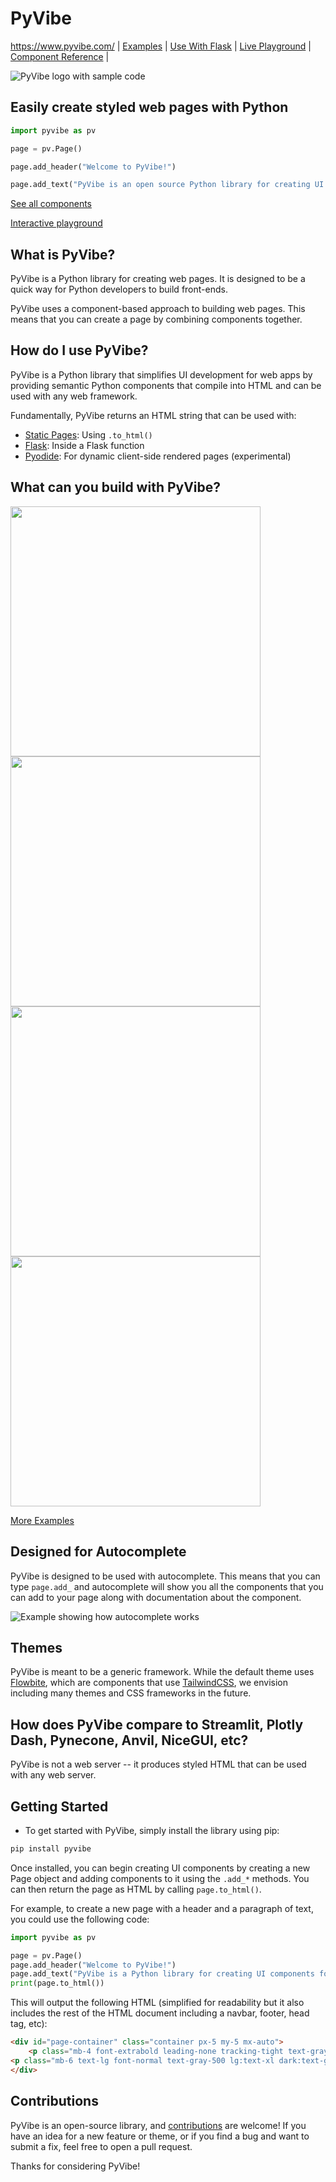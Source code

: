# PyVibe

https://www.pyvibe.com/ | [Examples](https://www.pyvibe.com/gallery.html) | [Use With Flask](https://www.pyvibe.com/flask.html) | [Live Playground](https://www.pyvibe.com/playground.html) | [Component Reference](https://www.pyvibe.com/component_reference.html) |

![PyVibe logo with sample code](docs/img/social.png)

## Easily create styled web pages with Python


```python
import pyvibe as pv

page = pv.Page()

page.add_header("Welcome to PyVibe!")

page.add_text("PyVibe is an open source Python library for creating UI components for web apps without the need to write HTML code.")
```

[See all components](https://www.pyvibe.com/component_reference.html) 

[Interactive playground](https://www.pyvibe.com/playground.html) 

## What is PyVibe?

PyVibe is a Python library for creating web pages. It is designed to be a quick way for Python developers to build front-ends.

PyVibe uses a component-based approach to building web pages. This means that you can create a page by combining components together.

## How do I use PyVibe?

PyVibe is a Python library that simplifies UI development for web apps by providing semantic Python components that compile into HTML and can be used with any web framework.

Fundamentally, PyVibe returns an HTML string that can be used with:

- [Static Pages](https://github.com/pycob/pyvibe/blob/main/generator/docs/about.py): Using `.to_html()`
- [Flask](https://www.pyvibe.com/flask.html): Inside a Flask function
- [Pyodide](https://github.com/pycob/pyvibe/blob/main/generator/docs/playground.py#L124-L151): For dynamic client-side rendered pages (experimental)

## What can you build with PyVibe?
<a href="https://www.pyvibe.com/gallery/card.html"><img src="docs/img/card.png" width="400"></a>
<a href="https://www.pyvibe.com/gallery/form.html"><img src="docs/img/form.png" width="400"></a>
<a href="https://www.pyvibe.com/gallery/chart.html"><img src="docs/img/chart.png" width="400"></a>
<a href="https://www.pyvibe.com/gallery/table.html"><img src="docs/img/table.png" width="400"></a>

[More Examples](https://www.pyvibe.com/gallery.html)

## Designed for Autocomplete
PyVibe is designed to be used with autocomplete. This means that you can type `page.add_` and autocomplete will show you all the components that you can add to your page along with documentation about the component.

![Example showing how autocomplete works](docs/img/autocomplete.png)

## Themes
PyVibe is meant to be a generic framework. While the default theme uses [Flowbite](https://flowbite.com/), which are components that use [TailwindCSS](https://tailwindcss.com/), we envision including many themes and CSS frameworks in the future.

## How does PyVibe compare to Streamlit, Plotly Dash, Pynecone, Anvil, NiceGUI, etc?
PyVibe is not a web server -- it produces styled HTML that can be used with any web server.

## Getting Started
- To get started with PyVibe, simply install the library using pip:

```bash
pip install pyvibe
```
Once installed, you can begin creating UI components by creating a new Page object and adding components to it using the `.add_*` methods. You can then return the page as HTML by calling `page.to_html()`.

For example, to create a new page with a header and a paragraph of text, you could use the following code:

```python
import pyvibe as pv

page = pv.Page()
page.add_header("Welcome to PyVibe!")
page.add_text("PyVibe is a Python library for creating UI components for web apps without the need to write HTML code.")
print(page.to_html())
```

This will output the following HTML (simplified for readability but it also includes the rest of the HTML document including a navbar, footer, head tag, etc):

```html
<div id="page-container" class="container px-5 my-5 mx-auto">
    <p class="mb-4 font-extrabold leading-none tracking-tight text-gray-900 dark:text-white  text-xl sm:text-5xl ">Welcome to PyVibe!</p>
<p class="mb-6 text-lg font-normal text-gray-500 lg:text-xl dark:text-gray-400">PyVibe is a Python library for creating UI components for web apps without the need to write HTML code.</p> 
</div>
```

## Contributions
PyVibe is an open-source library, and [contributions](CONTRIBUTING.md) are welcome! If you have an idea for a new feature or theme, or if you find a bug and want to submit a fix, feel free to open a pull request.

Thanks for considering PyVibe!